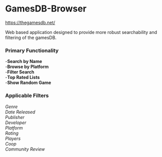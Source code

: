 # GamesDB-Browser
https://thegamesdb.net/

Web based application designed to provide more robust searchability and filtering of the gamesDB.

### Primary Functionality
-__Search by Name__  
-__Browse by Platform__  
-__Filter Search__  
-__Top Rated Lists__   
-__Show Random Game__    

### Applicable Filters
_Genre_  
_Date Released_  
_Publisher_  
_Developer_  
_Platform_  
_Rating_  
_Players_  
_Coop_  
_Community Review_  

